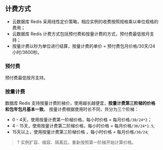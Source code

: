 ## 计费方式
 - 云数据库 Redis 采用线性定价策略，相应实例的收费按照规格乘以单位规格的费用；
 - 云数据库 Redis 计费方式包括预付费和按量计费的方式，预付费最低按月支持；
 - 按量计费以秒为单位进行结算，按量计费的单价 = 预付费包月价格/30天/24小时/3600秒。
 
###  预付费
预付费最低按月支持。

### 按量计费
数据库 Redis 支持按量计费阶梯价，使用越长越便宜，**按量计费第三阶梯的价格和包年包月基本一致**。
按量计费根据使用时长不同，共分为三个阶梯：
- 0 - 4天，使用按量计费第一阶梯价格，每小时价格 = 每月价格`/30/24*2`；
- 4 - 15天，使用按量计费第二阶梯价格，每小时价格 = 每月价格`/30/24*1.5`;
- 15天以上，使用按量计费第三阶梯价格 ，每小时价格 = 每月价格`/30/24`;

>? 实例扩容、缩容、隔离后，重新按照第一阶梯开始计算价格。

